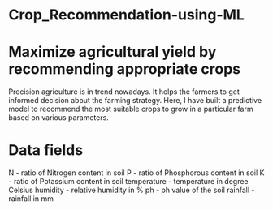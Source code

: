 # Crop_Recommendation-using-ML
# Maximize agricultural yield by recommending appropriate crops
Precision agriculture is in trend nowadays. It helps the farmers to get informed decision about the farming strategy. Here, I have built a predictive model to recommend the most suitable crops to grow in a particular farm based on various parameters.
# Data fields
N - ratio of Nitrogen content in soil
P - ratio of Phosphorous content in soil
K - ratio of Potassium content in soil
temperature - temperature in degree Celsius
humidity - relative humidity in %
ph - ph value of the soil
rainfall - rainfall in mm
